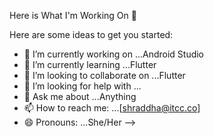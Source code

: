 Here is What I'm Working On 👋

Here are some ideas to get you started:

- 🔭 I’m currently working on ...Android Studio
- 🌱 I’m currently learning ...Flutter
- 👯 I’m looking to collaborate on ...Flutter
- 🤔 I’m looking for help with ...
- 💬 Ask me about ...Anything
- 📫 How to reach me: ...[shraddha@itcc.co]
- 😄 Pronouns: ...She/Her
-->
